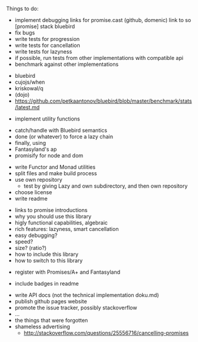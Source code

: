 Things to do:

* implement debugging
  links for promise.cast (github, domenic)
  link to so [promise] stack bluebird 
* fix bugs
* write tests for progression
* write tests for cancellation
* write tests for lazyness
* if possible, run tests from other implementations with compatible api
* benchmark against other implementations
 - bluebird
 - cujojs/when
 - kriskowal/q
 - (dojo)
 - https://github.com/petkaantonov/bluebird/blob/master/benchmark/stats/latest.md
* implement utility functions
 - catch/handle with Bluebird semantics
 - done (or whatever) to force a lazy chain
 - finally, using
 - Fantasyland's ap
 - promisify for node and dom
* write Functor and Monad utilities
* split files and make build process
* use own repository
  - test by giving Lazy and own subdirectory, and then own repository
* choose license
* write readme
 - links to promise introductions
 - why you should use this library
  - higly functional capabilities, algebraic
  - rich features: lazyness, smart cancellation
  - easy debugging?
  - speed?
  - size? (ratio?)
 - how to include this library
 - how to switch to this library
* register with Promises/A+ and Fantasyland
 - include badges in readme
* write API docs (not the technical implementation doku.md)
* publish github pages website
* promote the issue tracker, possibly stackoverflow
* ...
* the things that were forgotten
* shameless advertising
  - http://stackoverflow.com/questions/25556716/cancelling-promises